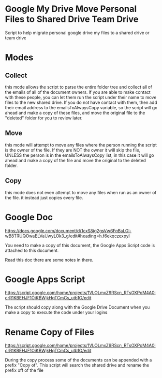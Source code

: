 # Google My Drive Move Personal Files to Shared Drive Team Drive
Script to help migrate personal google drive my files to a shared drive or team drive

# Modes
## Collect
this mode allows the script to parse the entire folder tree and collect all of the emails of all of the document owners.  If you are able to make contact with these people, you can let them run the script under their name to move files to the new shared drive.  If you do not have contact with them, then add their email address to the emailsToAlwaysCopy variable, so the script will go ahead and make a copy of these files, and move the original file to the "deleted" folder for you to review later.

## Move
this mode will attempt to move any files where the person running the script is the owner of the file.  If they are NOT the owner it will skip the file, UNLESS the person is in the emailsToAlwaysCopy list, in this case it will go ahead and make a copy of the file and move the original to the deleted folder.

## Copy
this mode does not even attempt to move any files when run as an owner of the file. it instead just copies every file.

# Google Doc
https://docs.google.com/document/d/1cxS8ig2gsVw6FqBaLGl-wB8TRUQOwaELVaUwyLOk3_g/edit#heading=h.f6ekqczexpyl

You need to make a copy of this document, the Google Apps Script code is attached to this document.

Read this doc there are some notes in there.

# Google Apps Script
https://script.google.com/home/projects/1VLOLmxZ9RScn_RTsOXPoM4A0icrR1KBEHJF1OiKBWjkHqTCmCs_utb1O/edit

The script should copy along with the Google Drive Document when you make a copy to execute the code under your logins

# Rename Copy of  Files
https://script.google.com/home/projects/1VLOLmxZ9RScn_RTsOXPoM4A0icrR1KBEHJF1OiKBWjkHqTCmCs_utb1O/edit

During the copy process some of the documents can be appended with a prefix "Copy of". This script will search the shared drive and rename the prefix off of the file



